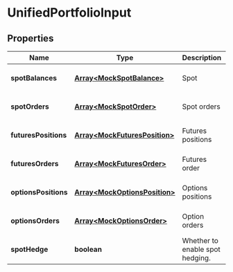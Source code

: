 # UnifiedPortfolioInput

## Properties

Name | Type | Description | Notes
------------ | ------------- | ------------- | -------------
**spotBalances** | [**Array&lt;MockSpotBalance&gt;**](MockSpotBalance.md) | Spot | [optional] [default to undefined]
**spotOrders** | [**Array&lt;MockSpotOrder&gt;**](MockSpotOrder.md) | Spot orders | [optional] [default to undefined]
**futuresPositions** | [**Array&lt;MockFuturesPosition&gt;**](MockFuturesPosition.md) | Futures positions | [optional] [default to undefined]
**futuresOrders** | [**Array&lt;MockFuturesOrder&gt;**](MockFuturesOrder.md) | Futures order | [optional] [default to undefined]
**optionsPositions** | [**Array&lt;MockOptionsPosition&gt;**](MockOptionsPosition.md) | Options positions | [optional] [default to undefined]
**optionsOrders** | [**Array&lt;MockOptionsOrder&gt;**](MockOptionsOrder.md) | Option orders | [optional] [default to undefined]
**spotHedge** | **boolean** | Whether to enable spot hedging. | [optional] [default to undefined]

